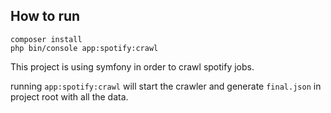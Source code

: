 ## How to run

```
composer install
php bin/console app:spotify:crawl
```

This project is using symfony in order to crawl spotify jobs.

running ```app:spotify:crawl``` will start the crawler and generate ```final.json``` in project root with all the data.